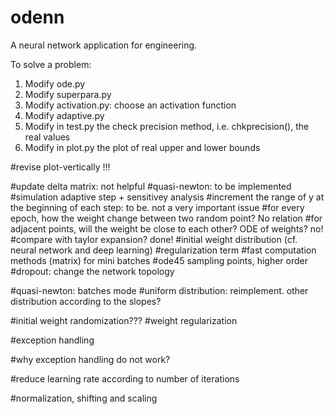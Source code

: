 # odenn
A neural network application for engineering.


To solve a problem:
1. Modify ode.py
2. Modify superpara.py
3. Modify activation.py: choose an activation function
4. Modify adaptive.py
5. Modify in test.py the check precision method, i.e. chkprecision(), the real values
6. Modify in plot.py the plot of real upper and lower bounds


#revise plot-vertically !!!

#update delta matrix: not helpful
#quasi-newton: to be implemented
#simulation adaptive step + sensitivey analysis
#increment the range of y at the beginning of each step: to be. not a very important issue
#for every epoch, how the weight change between two random point? No relation
#for adjacent points, will the weight be close to each other? ODE of weights? no!
#compare with taylor expansion? done!
#initial weight distribution (cf. neural network and deep learning)
#regularization term
#fast computation methods (matrix) for mini batches
#ode45 sampling points, higher order
#dropout: change the network topology

#quasi-newton: batches mode
#uniform distribution: reimplement. other distribution according to the slopes?

#initial weight randomization???
#weight regularization

#exception handling

#why exception handling do not work?

#reduce learning rate according to number of iterations

#normalization, shifting and scaling